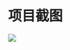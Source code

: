 # 项目截图

<img src="https://raw.githubusercontent.com/lizhensheng/vue-echart-design/master/docs/screenshot/designwindow.png"></img>

